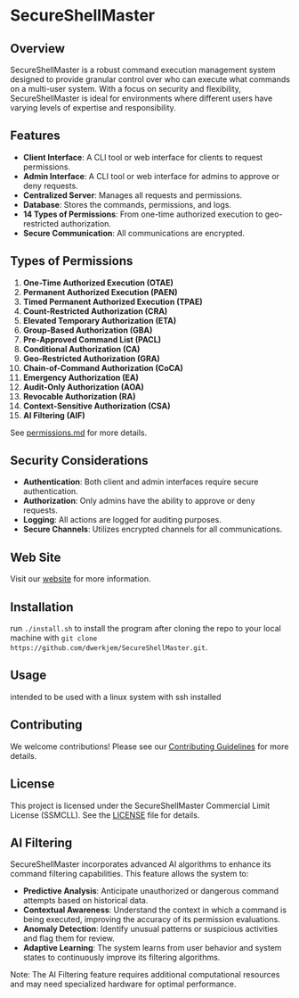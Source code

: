 # SecureShellMaster

## Overview

SecureShellMaster is a robust command execution management system designed to provide granular control over who can execute what commands on a multi-user system. With a focus on security and flexibility, SecureShellMaster is ideal for environments where different users have varying levels of expertise and responsibility.

## Features

- **Client Interface**: A CLI tool or web interface for clients to request permissions.
- **Admin Interface**: A CLI tool or web interface for admins to approve or deny requests.
- **Centralized Server**: Manages all requests and permissions.
- **Database**: Stores the commands, permissions, and logs.
- **14 Types of Permissions**: From one-time authorized execution to geo-restricted authorization.
- **Secure Communication**: All communications are encrypted.

## Types of Permissions

1. **One-Time Authorized Execution (OTAE)**
2. **Permanent Authorized Execution (PAEN)**
3. **Timed Permanent Authorized Execution (TPAE)**
4. **Count-Restricted Authorization (CRA)**
5. **Elevated Temporary Authorization (ETA)**
6. **Group-Based Authorization (GBA)**
7. **Pre-Approved Command List (PACL)**
8. **Conditional Authorization (CA)**
9. **Geo-Restricted Authorization (GRA)**
10. **Chain-of-Command Authorization (CoCA)**
11. **Emergency Authorization (EA)**
12. **Audit-Only Authorization (AOA)**
13. **Revocable Authorization (RA)**
14. **Context-Sensitive Authorization (CSA)**
15. **AI Filtering (AIF)**

See [permissions.md](DOCS/permissions.md) for more details.

## Security Considerations

- **Authentication**: Both client and admin interfaces require secure authentication.
- **Authorization**: Only admins have the ability to approve or deny requests.
- **Logging**: All actions are logged for auditing purposes.
- **Secure Channels**: Utilizes encrypted channels for all communications.

## Web Site

Visit our [website](https://derekrnai.com) for more information.

## Installation

run `./install.sh` to install the program after cloning the repo to your local machine with `git clone https://github.com/dwerkjem/SecureShellMaster.git`.

## Usage

intended to be used with a linux system with ssh installed

## Contributing

We welcome contributions! Please see our [Contributing Guidelines](DOCS/CONTRIBUTING.md) for more details.

## License

This project is licensed under the SecureShellMaster Commercial Limit License (SSMCLL). See the [LICENSE](LICENSE) file for details.

## AI Filtering

SecureShellMaster incorporates advanced AI algorithms to enhance its command filtering capabilities. This feature allows the system to:

- **Predictive Analysis**: Anticipate unauthorized or dangerous command attempts based on historical data.
- **Contextual Awareness**: Understand the context in which a command is being executed, improving the accuracy of its permission evaluations.
- **Anomaly Detection**: Identify unusual patterns or suspicious activities and flag them for review.
- **Adaptive Learning**: The system learns from user behavior and system states to continuously improve its filtering algorithms.

Note: The AI Filtering feature requires additional computational resources and may need specialized hardware for optimal performance.
